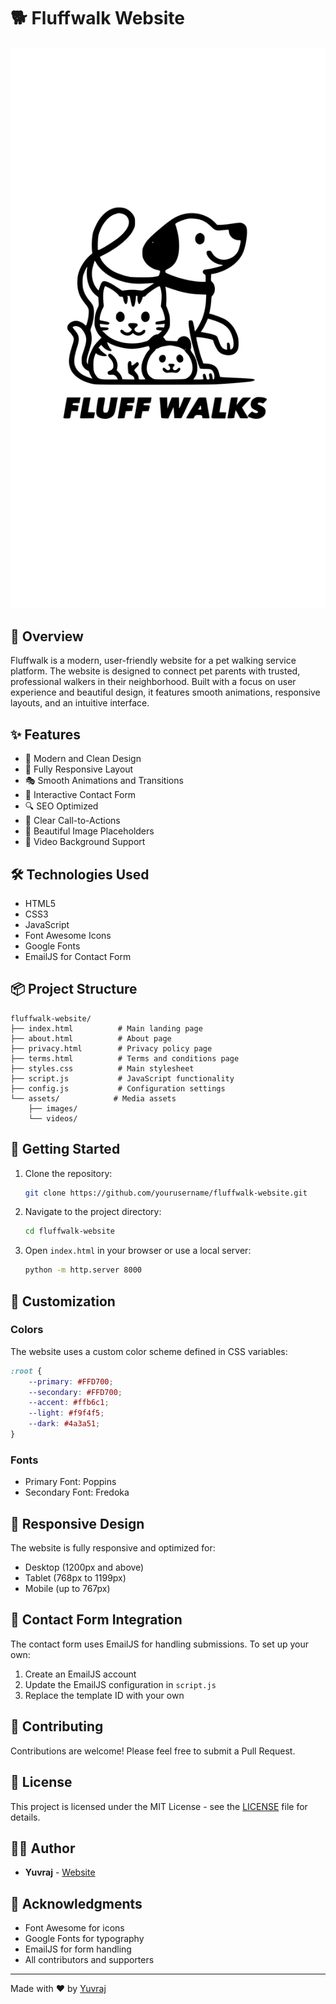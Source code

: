 # 🐕 Fluffwalk Website

![Fluffwalk Banner](/assets/logo.svg?height=400&width=200)

## 🌟 Overview

Fluffwalk is a modern, user-friendly website for a pet walking service platform. The website is designed to connect pet parents with trusted, professional walkers in their neighborhood. Built with a focus on user experience and beautiful design, it features smooth animations, responsive layouts, and an intuitive interface.

## ✨ Features

- 🎨 Modern and Clean Design
- 📱 Fully Responsive Layout
- 🎭 Smooth Animations and Transitions
- 📝 Interactive Contact Form
- 🔍 SEO Optimized
- 🎯 Clear Call-to-Actions
- 📸 Beautiful Image Placeholders
- 🎥 Video Background Support

## 🛠️ Technologies Used

- HTML5
- CSS3
- JavaScript
- Font Awesome Icons
- Google Fonts
- EmailJS for Contact Form

## 📦 Project Structure

```
fluffwalk-website/
├── index.html          # Main landing page
├── about.html          # About page
├── privacy.html        # Privacy policy page
├── terms.html          # Terms and conditions page
├── styles.css          # Main stylesheet
├── script.js           # JavaScript functionality
├── config.js           # Configuration settings
└── assets/            # Media assets
    ├── images/
    └── videos/
```

## 🚀 Getting Started

1. Clone the repository:
   ```bash
   git clone https://github.com/yourusername/fluffwalk-website.git
   ```

2. Navigate to the project directory:
   ```bash
   cd fluffwalk-website
   ```

3. Open `index.html` in your browser or use a local server:
   ```bash
   python -m http.server 8000
   ```

## 🎨 Customization

### Colors
The website uses a custom color scheme defined in CSS variables:
```css
:root {
    --primary: #FFD700;
    --secondary: #FFD700;
    --accent: #ffb6c1;
    --light: #f9f4f5;
    --dark: #4a3a51;
}
```

### Fonts
- Primary Font: Poppins
- Secondary Font: Fredoka

## 📱 Responsive Design

The website is fully responsive and optimized for:
- Desktop (1200px and above)
- Tablet (768px to 1199px)
- Mobile (up to 767px)

## 📧 Contact Form Integration

The contact form uses EmailJS for handling submissions. To set up your own:
1. Create an EmailJS account
2. Update the EmailJS configuration in `script.js`
3. Replace the template ID with your own

## 🤝 Contributing

Contributions are welcome! Please feel free to submit a Pull Request.

## 📄 License

This project is licensed under the MIT License - see the [LICENSE](LICENSE) file for details.

## 👨‍💻 Author

- **Yuvraj** - [Website](https://yuvraj.site)

## 🙏 Acknowledgments

- Font Awesome for icons
- Google Fonts for typography
- EmailJS for form handling
- All contributors and supporters

---

Made with ❤️ by [Yuvraj](https://yuvraj.site)
